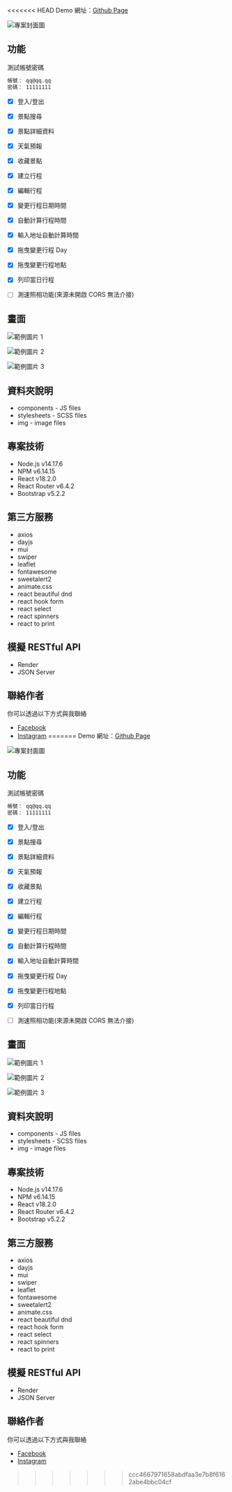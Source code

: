 <<<<<<< HEAD
Demo 網址：[Github Page](https://noname135.github.io/TWTravel/)

![專案封面圖](https://github.com/NoName135/TWTravel/blob/main/src/img/readmeImages/homepage.jpg)

## 功能

測試帳號密碼

```bash
帳號： qq@qq.qq
密碼： 11111111
```

- [x] 登入/登出
- [x] 景點搜尋
- [x] 景點詳細資料
- [x] 天氣預報
- [x] 收藏景點
- [x] 建立行程
- [x] 編輯行程
- [x] 變更行程日期時間
- [x] 自動計算行程時間
- [x] 輸入地址自動計算時間
- [x] 拖曳變更行程 Day
- [x] 拖曳變更行程地點
- [x] 列印當日行程
- [ ] 測速照相功能(來源未開啟 CORS 無法介接)


## 畫面
![範例圖片 1](https://github.com/NoName135/TWTravel/blob/main/src/img/readmeImages/picture1.jpg)

![範例圖片 2](https://github.com/NoName135/TWTravel/blob/main/src/img/readmeImages/picture2.jpg)

![範例圖片 3](https://github.com/NoName135/TWTravel/blob/main/src/img/readmeImages/picture3.jpg)


## 資料夾說明
- components - JS files
- stylesheets - SCSS files
- img - image files


## 專案技術
- Node.js v14.17.6
- NPM v6.14.15
- React v18.2.0
- React Router v6.4.2
- Bootstrap v5.2.2


## 第三方服務
- axios
- dayjs
- mui
- swiper
- leaflet
- fontawesome
- sweetalert2
- animate.css
- react beautiful dnd
- react hook form
- react select
- react spinners
- react to print


## 模擬 RESTful API
- Render
- JSON Server


## 聯絡作者
你可以透過以下方式與我聯絡

- [Facebook](https://www.facebook.com/YeJyun.Lin27/)
- [Instagram](https://www.instagram.com/justin14135/)
=======
Demo 網址：[Github Page](https://noname135.github.io/TWTravel/)

![專案封面圖](https://github.com/NoName135/TWTravel/blob/main/src/img/readmeImages/homepage.jpg)

## 功能

測試帳號密碼

```bash
帳號： qq@qq.qq
密碼： 11111111
```

- [x] 登入/登出
- [x] 景點搜尋
- [x] 景點詳細資料
- [x] 天氣預報
- [x] 收藏景點
- [x] 建立行程
- [x] 編輯行程
- [x] 變更行程日期時間
- [x] 自動計算行程時間
- [x] 輸入地址自動計算時間
- [x] 拖曳變更行程 Day
- [x] 拖曳變更行程地點
- [x] 列印當日行程
- [ ] 測速照相功能(來源未開啟 CORS 無法介接)


## 畫面
![範例圖片 1](https://github.com/NoName135/TWTravel/blob/main/src/img/readmeImages/picture1.jpg)

![範例圖片 2](https://github.com/NoName135/TWTravel/blob/main/src/img/readmeImages/picture2.jpg)

![範例圖片 3](https://github.com/NoName135/TWTravel/blob/main/src/img/readmeImages/picture3.jpg)


## 資料夾說明
- components - JS files
- stylesheets - SCSS files
- img - image files


## 專案技術
- Node.js v14.17.6
- NPM v6.14.15
- React v18.2.0
- React Router v6.4.2
- Bootstrap v5.2.2


## 第三方服務
- axios
- dayjs
- mui
- swiper
- leaflet
- fontawesome
- sweetalert2
- animate.css
- react beautiful dnd
- react hook form
- react select
- react spinners
- react to print


## 模擬 RESTful API
- Render
- JSON Server


## 聯絡作者
你可以透過以下方式與我聯絡

- [Facebook](https://www.facebook.com/YeJyun.Lin27/)
- [Instagram](https://www.instagram.com/justin14135/)
>>>>>>> ccc4667971658abdfaa3e7b8f6162abe4bbc04cf
